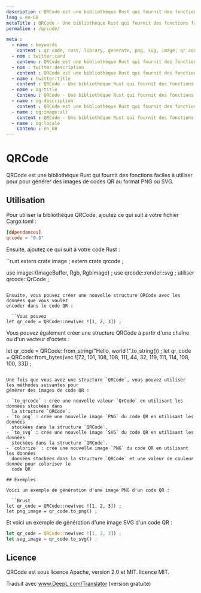 ```yaml
---
description : QRCode est une bibliothèque Rust qui fournit des fonctions faciles à utiliser pour générer des images de codes QR au format PNG ou SVG. Utilisez la bibliothèque QRCode pour ajouter une fonctionnalité de génération de codes QR à vos projets Rust.
lang : en-GB
metaTitle : QRCode - Une bibliothèque Rust qui fournit des fonctions faciles à utiliser pour générer des images de codes QR.
permalien : /qrcode/

meta :
  - name : keywords
    content : qr code, rust, library, generate, png, svg, image, qr code generation, apache license, mit license, qr code images, rust projects, image format, generate qr code, qr code library, qr code functionality, easy-to-use, qr code generation functionality, qr code generation library
  - nom : twitter:card
    contenu : QRCode est une bibliothèque Rust qui fournit des fonctions faciles à utiliser pour générer des images de codes QR au format PNG ou SVG. Utilisez la bibliothèque QRCode pour ajouter une fonctionnalité de génération de codes QR à vos projets Rust.
  - nom : twitter:description
    content : QRCode est une bibliothèque Rust qui fournit des fonctions faciles à utiliser pour générer des images de codes QR au format PNG ou SVG. Utilisez la bibliothèque QRCode pour ajouter une fonctionnalité de génération de codes QR à vos projets Rust.
  - name : twitter:title
    content : QRCode - Une bibliothèque Rust qui fournit des fonctions faciles à utiliser pour générer des images de codes QR.
  - name : og:title
    Contenu : QRCode - Une bibliothèque Rust qui fournit des fonctions faciles à utiliser pour générer des images de codes QR.
  - name : og:description
    content : QRCode est une bibliothèque Rust qui fournit des fonctions faciles à utiliser pour générer des images de codes QR au format PNG ou SVG. Utilisez la bibliothèque QRCode pour ajouter une fonctionnalité de génération de codes QR à vos projets Rust.
  - name : og:image:alt
    content : QRCode - Une bibliothèque Rust qui fournit des fonctions faciles à utiliser pour générer des images de codes QR.
  - name : og:locale
    Contenu : en_GB
---
```


# QRCode

QRCode est une bibliothèque Rust qui fournit des fonctions faciles à utiliser pour
pour générer des images de codes QR au format PNG ou SVG.

## Utilisation

Pour utiliser la bibliothèque QRCode, ajoutez ce qui suit à votre fichier Cargo.toml :

  ```toml
[dépendances]
qrcode = "0.8"
```

Ensuite, ajoutez ce qui suit à votre code Rust :

  ``rust
extern crate image ;
extern crate qrcode ;

use image::{ImageBuffer, Rgb, RgbImage} ;
use qrcode::render::svg ;
utiliser qrcode::QrCode ;

```

Ensuite, vous pouvez créer une nouvelle structure QRCode avec les données que vous voulez
encoder dans le code QR :

  ``Vous pouvez
let qr_code = QRCode::new(vec ![1, 2, 3]) ;
```

Vous pouvez également créer une structure QRCode à partir d'une chaîne ou d'un vecteur d'octets :

let qr_code = QRCode::from_string("Hello, world !".to_string()) ;
let qr_code = QRCode::from_bytes(vec ![72, 101, 108, 108, 111, 44, 32, 119, 111, 114, 108, 100, 33]) ;

```

Une fois que vous avez une structure `QRCode`, vous pouvez utiliser les méthodes suivantes pour
générer des images de code QR :

- `to_qrcode` : crée une nouvelle valeur `QrCode` en utilisant les données stockées dans
  la structure `QRCode`.
- `to_png` : crée une nouvelle image `PNG` du code QR en utilisant les données
  stockées dans la structure `QRCode`.
- `to_svg` : crée une nouvelle image `SVG` du code QR en utilisant les données
  stockées dans la structure `QRCode`.
- `colorize` : crée une nouvelle image `PNG` du code QR en utilisant les données
  données stockées dans la structure `QRCode` et une valeur de couleur donnée pour coloriser le
  code QR

## Exemples

Voici un exemple de génération d'une image PNG d'un code QR :

  ``Brust
let qr_code = QRCode::new(vec ![1, 2, 3]) ;
let png_image = qr_code.to_png() ;
```

Et voici un exemple de génération d'une image SVG d'un code QR :

  ```rust
let qr_code = QRCode::new(vec ![1, 2, 3]) ;
let svg_image = qr_code.to_svg() ;
```

## Licence

QRCode est sous licence Apache, version 2.0 et MIT.
licence MIT.

Traduit avec www.DeepL.com/Translator (version gratuite)
